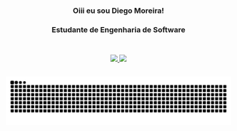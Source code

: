 <div align="center">
  
  ### Oiii eu sou Diego Moreira!
  ### Estudante de Engenharia de Software
  ## 
  <br>  
  <div align="center">
    <a href="https://github.com/dmsdiegomoreira">
    <img height="180em" src="https://github-readme-stats.vercel.app/api?username=dmsdiegomoreira&show_icons=true&theme=algolia&include_all_commits=true&count_private=true"/>
    <img height="180em" src="https://github-readme-stats.vercel.app/api/top-langs/?username=rafaballerini&layout=compact&langs_count=7&theme=algolia"/>
  </div>
</div>
 
##
![Snake animation](https://github.com/dmsdiegomoreira/dmsdiegomoreira/blob/output/github-contribution-grid-snake.svg)
